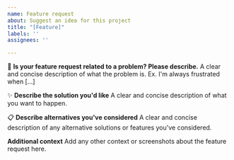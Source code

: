 ```yaml
---
name: Feature request
about: Suggest an idea for this project
title: "[Feature]"
labels: ''
assignees: ''

---
```


🚀 **Is your feature request related to a problem? Please describe.**
A clear and concise description of what the problem is. Ex. I'm always frustrated when [...]

✨ **Describe the solution you'd like**
A clear and concise description of what you want to happen.

📋 **Describe alternatives you've considered**
A clear and concise description of any alternative solutions or features you've considered.

**Additional context**
Add any other context or screenshots about the feature request here.
